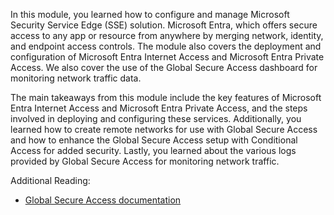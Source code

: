 In this module, you learned how to configure and manage Microsoft Security Service Edge (SSE) solution. Microsoft Entra, which offers secure access to any app or resource from anywhere by merging network, identity, and endpoint access controls. The module also covers the deployment and configuration of Microsoft Entra Internet Access and Microsoft Entra Private Access. We also cover the use of the Global Secure Access dashboard for monitoring network traffic data.

The main takeaways from this module include the key features of Microsoft Entra Internet Access and Microsoft Entra Private Access, and the steps involved in deploying and configuring these services. Additionally, you learned how to create remote networks for use with Global Secure Access and how to enhance the Global Secure Access setup with Conditional Access for added security. Lastly, you learned about the various logs provided by Global Secure Access for monitoring network traffic.

Additional Reading:

- [Global Secure Access documentation](/entra/global-secure-access/)
